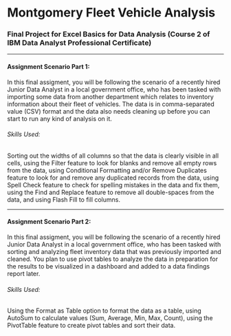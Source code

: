# Montgomery Fleet Vehicle Analysis
### Final Project for Excel Basics for Data Analysis (Course 2 of IBM Data Analyst Professional Certificate)
-------------------------------
#### Assignment Scenario Part 1:
In this final assigment, you will be following the scenario of a recently hired Junior Data Analyst in a local government office, who has been tasked with importing some data from another department which relates to inventory information about their fleet of vehicles. The data is in comma-separated value (CSV) format and the data also needs cleaning up before you can start to run any kind of analysis on it.

###### Skills Used:
Sorting out the widths of all columns so that the data is clearly visible in all cells, using the Filter feature to look for blanks and remove all empty rows from the data, using Conditional Formatting and/or Remove Duplicates feature to look for and remove any duplicated records from the data, using Spell Check feature to check for spelling mistakes in the data and fix them, using the Find and Replace feature to remove all double-spaces from the data, and using Flash Fill to fill columns.

----------------------

#### Assignment Scenario Part 2: 
In this final assigment, you will be following the scenario of a recently hired Junior Data Analyst in a local government office, who has been tasked with sorting and analyzing fleet inventory data that was previously imported and cleaned. You plan to use pivot tables to analyze the data in preparation for the results to be visualized in a dashboard and added to a data findings report later.

###### Skills Used:
Using the Format as Table option to format the data as a table, using AutoSum to calculate values (Sum, Average, Min, Max, Count), using the PivotTable feature to create pivot tables and sort their data.
